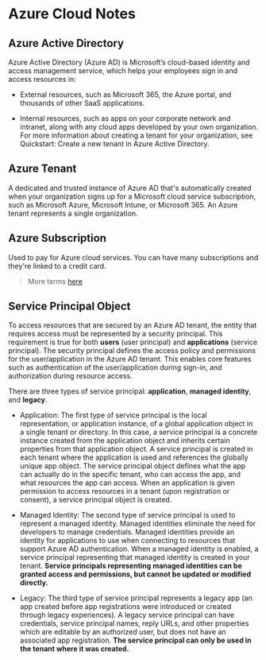 # Azure Cloud Notes

## Azure Active Directory

Azure Active Directory (Azure AD) is Microsoft’s cloud-based identity and access management service, which helps your employees sign in and access resources in:

* External resources, such as Microsoft 365, the Azure portal, and thousands of other SaaS applications.

* Internal resources, such as apps on your corporate network and intranet, along with any cloud apps developed by your own organization. For more information about creating a tenant for your organization, see Quickstart: Create a new tenant in Azure Active Directory.

## Azure Tenant

A dedicated and trusted instance of Azure AD that's automatically created when your organization signs up for a Microsoft cloud service subscription, such as Microsoft Azure, Microsoft Intune, or Microsoft 365. An Azure tenant represents a single organization.

## Azure Subscription

Used to pay for Azure cloud services. You can have many subscriptions and they're linked to a credit card.

> More terms [here](https://docs.microsoft.com/en-us/azure/active-directory/fundamentals/active-directory-whatis#:~:text=Azure%20tenant,tenant%20represents%20a%20single%20organization)

## Service Principal Object

To access resources that are secured by an Azure AD tenant, the entity that requires access must be represented by a security principal. This requirement is true for both **users** (user principal) and **applications** (service principal). The security principal defines the access policy and permissions for the user/application in the Azure AD tenant. This enables core features such as authentication of the user/application during sign-in, and authorization during resource access.

There are three types of service principal: **application**, **managed identity**, and **legacy**.

* Application: The first type of service principal is the local representation, or application instance, of a global application object in a single tenant or directory. In this case, a service principal is a concrete instance created from the application object and inherits certain properties from that application object. A service principal is created in each tenant where the application is used and references the globally unique app object. The service principal object defines what the app can actually do in the specific tenant, who can access the app, and what resources the app can access. When an application is given permission to access resources in a tenant (upon registration or consent), a service principal object is created.

* Managed Identity: The second type of service principal is used to represent a managed identity. Managed identities eliminate the need for developers to manage credentials. Managed identities provide an identity for applications to use when connecting to resources that support Azure AD authentication. When a managed identity is enabled, a service principal representing that managed identity is created in your tenant. **Service principals representing managed identities can be granted access and permissions, but cannot be updated or modified directly.**

* Legacy: The third type of service principal represents a legacy app (an app created before app registrations were introduced or created through legacy experiences). A legacy service principal can have credentials, service principal names, reply URLs, and other properties which are editable by an authorized user, but does not have an associated app registration. **The service principal can only be used in the tenant where it was created.**